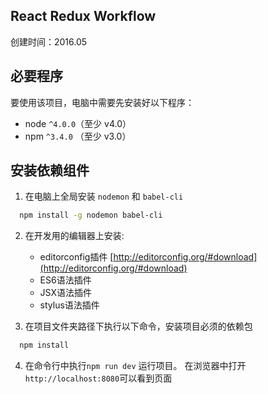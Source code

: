 React Redux Workflow
-----------------------
创建时间：2016.05

## 必要程序
要使用该项目，电脑中需要先安装好以下程序：
* node `^4.0.0`（至少 v4.0）
* npm `^3.4.0` （至少 v3.0）

## 安装依赖组件
1. 在电脑上全局安装 `nodemon` 和 `babel-cli`

  ```bash
    npm install -g nodemon babel-cli
  ```

2. 在开发用的编辑器上安装:
    - editorconfig插件 [http://editorconfig.org/#download](http://editorconfig.org/#download)
    - ES6语法插件
    - JSX语法插件
    - stylus语法插件

3. 在项目文件夹路径下执行以下命令，安装项目必须的依赖包

  ```bash
    npm install
  ```

4. 在命令行中执行`npm run dev` 运行项目。
   在浏览器中打开`http://localhost:8080`可以看到页面

